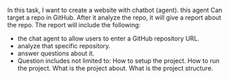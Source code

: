 In this task, I want to create a website with chatbot (agent). this agent Can target a repo in GitHub. After it analyze the repo, it will give a report about the repo. The report will include the following:
- the chat agent to allow users to enter a GitHub repository URL.
- analyze that specific repository.
- answer questions about it. 
- Question includes not limited to:
How to setup the project.
How to run the project.
What is the project about.
What is the project structure.